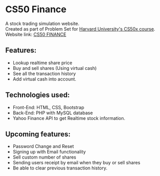 # CS50 Finance
A stock trading simulation website.</br> 
Created as part of Problem Set for [Harvard University's CS50x course](https://www.edx.org/course/introduction-computer-science-harvardx-cs50x "CS50x").</br>
Website link: [CS50 FINANCE](http://financify.esy.es)

## Features:
* Lookup realtime share price 
* Buy and sell shares (Using virtual cash)
* See all the transaction history
* Add virtual cash into account.</br>

## Technologies used:
* Front-End: HTML, CSS, Bootstrap
* Back-End: PHP with MySQL database
* Yahoo Finance API to get Realtime stock information.

## Upcoming features:
* Password Change and Reset
* Signing up with Email functionality
* Sell custom number of shares
* Sending users receipt by email when they buy or sell shares
* Be able to clear previous transaction history.</br>

